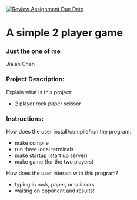 [![Review Assignment Due Date](https://classroom.github.com/assets/deadline-readme-button-22041afd0340ce965d47ae6ef1cefeee28c7c493a6346c4f15d667ab976d596c.svg)](https://classroom.github.com/a/Vh67aNdh)
# A simple 2 player game

### Just the one of me

Jialan Chen
       
### Project Description:

Explain what is this project:
- 2 player rock paper scissor
  
### Instructions:

How does the user install/compile/run the program.
- make compile
- run three local terminals
- make startup (start up server)
- make game (for the two players)

How does the user interact with this program?
- typing in rock, paper, or scissors
- waiting on opponent and results!

